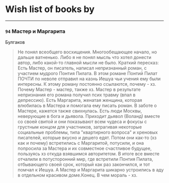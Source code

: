 # Wish list of books by [](https://plus.google.com/u/0/111798276862514731625/)
---

### `94` Мастер и Маргарита
Булгаков
> Не понял всеобщего восхищения. Многообещающее начало, но дальше ватненько. Либо я не понял мысль что хотел донести автор, либо какой-то главной мысли не было. 
> Краткий пересказ:
> Есть Мастер, он писатель, написал непризнанный роман, с участием мудрого Понтия Пилата. В этом романе Понтий Пилат ПОЧТИ по неволе отправил на казнь Иешуа чьи учения ему были интересны. К этому роману постоянно ссылаются, почему - хз. Почему Мастер - мастер, также хз. Мастер в результате непризнания его романа получил псих травму (впал в депрессию). Есть Маргарита, женатая женщина, которая влюбилась в Мастера и помогала ему писать роман. В заботе о Мастере, кажется также свихнулась. Есть люди Москвы, неверующие в бога и дьявола. Приходит дьявол (Воланд) вместе со своей свитой и они показывают всем чудеса и фокусы с грустным концом для участников, затрагивая некоторые социальные проблемы, типа "квартирного вопроса" и хреновых писателей, которые вкусно и дешего едят. Потом они как-то (хз как и почему) встретились с Маргаритой, потусили, и она попросила за Мастера и их совместное счастливое будущее, пользуясь хз откуда взявшимся авторитетом. В итоге все вместе отчалили в потусторонний мир, где встретили Понтия Пилата, отбывающего своей срок, который как раз закончился, и тот помчал к Иешуа. А Мастер и Маргарита шикарно устроились в аду в отдельном красивом доме.Конец.
> В чем мораль - хз.


